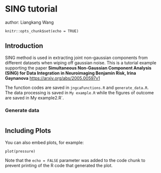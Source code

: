 
# SING tutorial
author: Liangkang Wang



```{r setup, include=FALSE}
knitr::opts_chunk$set(echo = TRUE)
```

## Introduction

SING method is used in extracting joint non-gaussian components from different datasets when wiping off gaussian noise. This is a tutorial example supporting the paper **Simultaneous Non-Gaussian Component Analysis (SING) for Data Integration in Neuroimaging Benjamin Risk, Irina Gaynanova** https://arxiv.org/abs/2005.00597v1

The function codes are saved in `jngcaFunctions.R` and `generate_data.R`.
The data processing is saved in `My example.R` while the figures of outcome are saved in My example2.R`.

### Generate data



```{r cars}

```

## Including Plots

You can also embed plots, for example:

```{r pressure, echo=FALSE}
plot(pressure)
```

Note that the `echo = FALSE` parameter was added to the code chunk to prevent printing of the R code that generated the plot.
